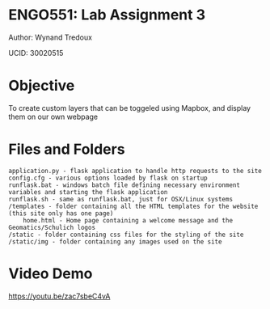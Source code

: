 # ENGO551: Lab Assignment 3
Author: Wynand Tredoux

UCID: 30020515

# Objective
To create custom layers that can be toggeled using Mapbox, and display them on our own webpage

# Files and Folders
	application.py - flask application to handle http requests to the site
	config.cfg - various options loaded by flask on startup
	runflask.bat - windows batch file defining necessary environment variables and starting the flask application
	runflask.sh - same as runflask.bat, just for OSX/Linux systems
	/templates - folder containing all the HTML templates for the website (this site only has one page)
		home.html - Home page containing a welcome message and the Geomatics/Schulich logos
	/static - folder containing css files for the styling of the site
	/static/img - folder containing any images used on the site

# Video Demo
https://youtu.be/zac7sbeC4vA